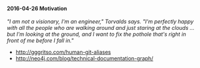 #### 2016-04-26 Motivation

*"I am not a visionary, I'm an engineer," Torvalds says. "I'm perfectly
happy with all the people who are walking around and just staring at the
clouds ... but I'm looking at the ground, and I want to fix the pothole
that's right in front of me before I fall in."*

-   http://gggritso.com/human-git-aliases
-   http://neo4j.com/blog/technical-documentation-graph/

####
